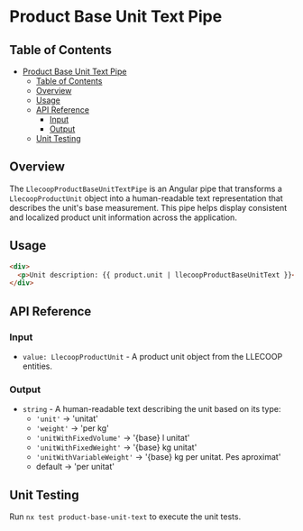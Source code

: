 # Product Base Unit Text Pipe

## Table of Contents

- [Product Base Unit Text Pipe](#product-base-unit-text-pipe)
  - [Table of Contents](#table-of-contents)
  - [Overview](#overview)
  - [Usage](#usage)
  - [API Reference](#api-reference)
    - [Input](#input)
    - [Output](#output)
  - [Unit Testing](#unit-testing)

## Overview

The `LlecoopProductBaseUnitTextPipe` is an Angular pipe that transforms a `LlecoopProductUnit` object into a human-readable text representation that describes the unit's base measurement.
This pipe helps display consistent and localized product unit information across the application.

## Usage

```html
<div>
  <p>Unit description: {{ product.unit | llecoopProductBaseUnitText }}</p>
</div>
```

## API Reference

### Input

- `value: LlecoopProductUnit` - A product unit object from the LLECOOP entities.

### Output

- `string` - A human-readable text describing the unit based on its type:
  - `'unit'` → 'unitat'
  - `'weight'` → 'per kg'
  - `'unitWithFixedVolume'` → '{base} l unitat'
  - `'unitWithFixedWeight'` → '{base} kg unitat'
  - `'unitWithVariableWeight'` → '{base} kg per unitat. Pes aproximat'
  - default → 'per unitat'

## Unit Testing

Run `nx test product-base-unit-text` to execute the unit tests.
